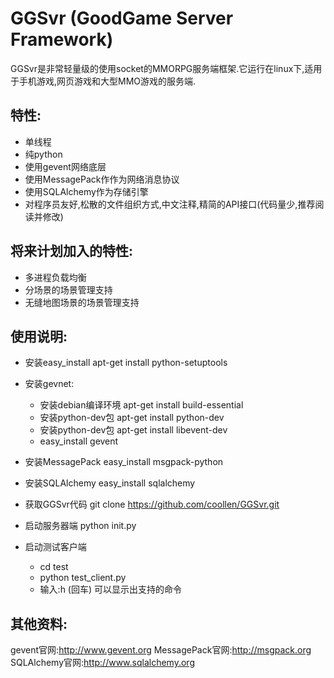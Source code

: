 GGSvr (GoodGame Server Framework)
=====================
GGSvr是非常轻量级的使用socket的MMORPG服务端框架.它运行在linux下,适用于手机游戏,网页游戏和大型MMO游戏的服务端.


特性:
---------------------
* 单线程
* 纯python
* 使用gevent网络底层
* 使用MessagePack作作为网络消息协议
* 使用SQLAlchemy作为存储引擎
* 对程序员友好,松散的文件组织方式,中文注释,精简的API接口(代码量少,推荐阅读并修改)

将来计划加入的特性:
---------------------
* 多进程负载均衡
* 分场景的场景管理支持
* 无缝地图场景的场景管理支持

使用说明:
--------------------
* 安装easy_install
  apt-get install python-setuptools

* 安装gevnet:
  * 安装debian编译环境  apt-get install build-essential 
  * 安装python-dev包 apt-get install python-dev   
  * 安装python-dev包 apt-get install libevent-dev
  * easy_install gevent

* 安装MessagePack
  easy_install msgpack-python

* 安装SQLAlchemy
  easy_install sqlalchemy

* 获取GGSvr代码
  git clone https://github.com/coollen/GGSvr.git

* 启动服务器端
  python init.py

* 启动测试客户端
  * cd test
  * python test_client.py
  * 输入:h (回车) 可以显示出支持的命令


其他资料:
---------------------
gevent官网:http://www.gevent.org
MessagePack官网:http://msgpack.org
SQLAlchemy官网:http://www.sqlalchemy.org
  

